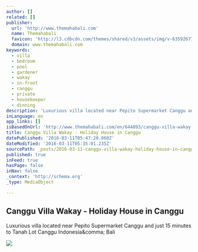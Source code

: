 ```yaml
---
author: []
related: []
publisher:
  url: 'http://www.themahabali.com'
  name: Themahabali
  favicon: 'http://l3.cdbcdn.com/themes/shared/v3/assets/img/v-635926770992479107/nonicon.ico?f=18'
  domain: www.themahabali.com
keywords:
  - villa
  - bedroom
  - pool
  - gardener
  - wakay
  - in-front
  - canggu
  - private
  - housekeeper
  - dinning
description: 'Luxurious villa located near Pepito Supermarket Canggu and just 15 minutes to Tanah Lot Canggu Indonesia, Bali'
inLanguage: en
app_links: []
isBasedOnUrl: 'http://www.themahabali.com/en/644893/canggu-villa-wakay'
title: Canggu Villa Wakay - Holiday House in Canggu
datePublished: '2016-03-11T05:47:20.860Z'
dateModified: '2016-03-11T05:35:01.235Z'
sourcePath: _posts/2016-03-11-canggu-villa-wakay-holiday-house-in-canggu.md
published: true
inFeed: true
hasPage: false
inNav: false
_context: 'http://schema.org'
_type: MediaObject

---
```

<article style=""><h1>Canggu Villa Wakay - Holiday House in Canggu</h1><p>Luxurious villa located near Pepito Supermarket Canggu and just 15 minutes to Tanah Lot Canggu Indonesia&amp;comma; Bali</p><img src="http://li2.cdbcdn.com/oh/75fd9f17-be0c-446b-b762-5bba3f5ecdf0.jpg?w=260&amp;h=176&amp;mode=crop&amp;f=20" /></article>